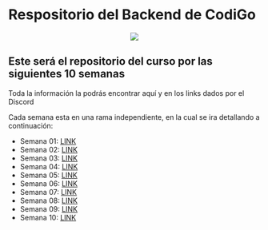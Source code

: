 # Respositorio del Backend de CodiGo
<p align="center">
<img src="https://codigo.edu.pe/public/img/codigo-logo.png">
</p>

## Este será el repositorio del curso por las siguientes 10 semanas

Toda la información la podrás encontrar aquí y en los links dados por el Discord


Cada semana esta en una rama independiente, en la cual se ira detallando a continuación:
- Semana 01: <a href="https://github.com/carmenuv/backend-g9/tree/semana01">LINK</a>
- Semana 02: <a href="https://github.com/carmenuv/backend-g9/tree/semana02">LINK</a>
- Semana 03: <a href="https://github.com/carmenuv/backend-g9/tree/semana03">LINK</a>
- Semana 04: <a href="https://github.com/carmenuv/backend-g9/tree/semana04">LINK</a>
- Semana 05: <a href="https://github.com/carmenuv/backend-g9/tree/semana05">LINK</a>
- Semana 06: <a href="https://github.com/carmenuv/backend-g9/tree/semana06">LINK</a>
- Semana 07: <a href="https://github.com/carmenuv/backend-g9/tree/semana07">LINK</a>
- Semana 08: <a href="https://github.com/carmenuv/backend-g9/tree/semana08">LINK</a>
- Semana 09: <a href="https://github.com/carmenuv/backend-g9/tree/semana09">LINK</a>
- Semana 10: <a href="https://github.com/carmenuv/backend-g9/tree/semana10">LINK</a>